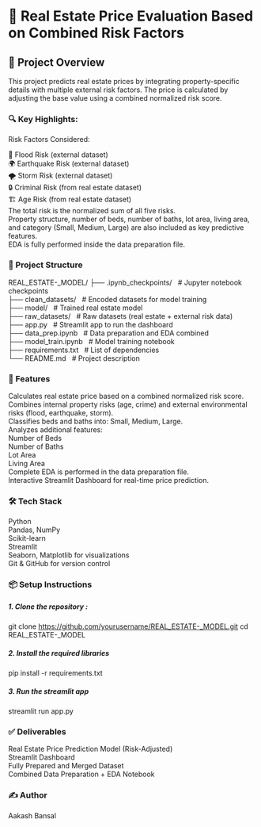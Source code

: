 # 🏡 Real Estate Price Evaluation Based on Combined Risk Factors


## 📄 Project Overview

This project predicts real estate prices by integrating property-specific details with multiple external risk factors. The price is calculated by adjusting the base value using a combined normalized risk score.

### 🔍 Key Highlights:

Risk Factors Considered:

🌊 Flood Risk (external dataset)  
🌍 Earthquake Risk (external dataset)  
🌪️ Storm Risk (external dataset)  
🔒 Criminal Risk (from real estate dataset)  
🏗️ Age Risk (from real estate dataset)  
The total risk is the normalized sum of all five risks.  
Property structure, number of beds, number of baths, lot area, living area, and category (Small, Medium, Large) are also included as key predictive features.  
EDA is fully performed inside the data preparation file.  

### 📂 Project Structure

REAL_ESTATE-_MODEL/
├── .ipynb_checkpoints/  &nbsp; # Jupyter notebook checkpoints  
├── clean_datasets/     &nbsp;    # Encoded datasets for model training  
├── model/            &nbsp;       # Trained real estate model  
├── raw_datasets/     &nbsp;       # Raw datasets (real estate + external risk data)  
├── app.py                &nbsp;   # Streamlit app to run the dashboard  
├── data_prep.ipynb    &nbsp;      # Data preparation and EDA combined  
├── model_train.ipynb    &nbsp;    # Model training notebook  
├── requirements.txt    &nbsp;     # List of dependencies  
└── README.md           &nbsp;     # Project description  

### 🚀 Features

Calculates real estate price based on a combined normalized risk score.  
Combines internal property risks (age, crime) and external environmental risks (flood, earthquake, storm).  
Classifies beds and baths  into: Small, Medium, Large.  
Analyzes additional features:  
Number of Beds  
Number of Baths  
Lot Area  
Living Area  
Complete EDA is performed in the data preparation file.  
Interactive Streamlit Dashboard for real-time price prediction.  

### 🛠️ Tech Stack

Python  
Pandas, NumPy  
Scikit-learn  
Streamlit  
Seaborn, Matplotlib for visualizations  
Git & GitHub for version control  

### 📦 Setup Instructions

##### 1. Clone the repository :

   git clone https://github.com/yourusername/REAL_ESTATE-_MODEL.git
   cd REAL_ESTATE-_MODEL
   
##### 2. Install the required libraries

   pip install -r requirements.txt

##### 3. Run the streamlit app

   streamlit run app.py

### ✅ Deliverables
Real Estate Price Prediction Model (Risk-Adjusted)  
Streamlit Dashboard  
Fully Prepared and Merged Dataset  
Combined Data Preparation + EDA Notebook  

### ✍️ Author

Aakash Bansal




